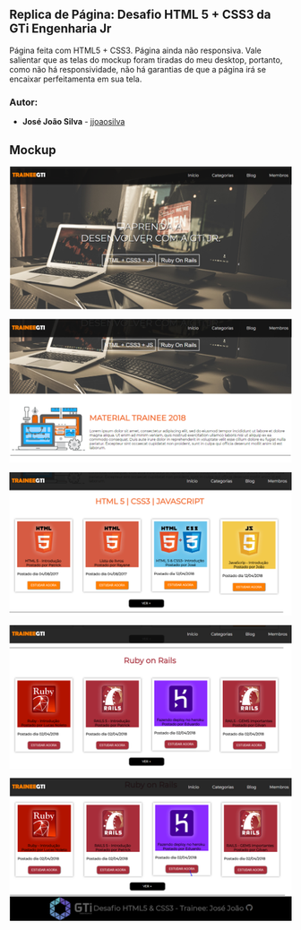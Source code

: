 ## Replica de Página: Desafio HTML 5 + CSS3 da GTi Engenharia Jr

Página feita com HTML5 + CSS3.
Página ainda não responsiva.
Vale salientar que as telas do mockup foram tiradas do meu desktop, portanto, como não há responsividade,
não há garantias de que a página irá se encaixar perfeitamenta em sua tela.

### Autor:

* **José João Silva** - [jjoaosilva](https://github.com/jjoaosilva/)

## Mockup


![alt text](https://github.com/jjoaosilva/desafio-html-josejoao/blob/master/mockup/inicio.PNG?raw=true)


![alt text](https://github.com/jjoaosilva/desafio-html-josejoao/blob/master/mockup/material.PNG?raw=true)


![alt text](https://github.com/jjoaosilva/desafio-html-josejoao/blob/master/mockup/html_css.PNG?raw=true)


![alt text](https://github.com/jjoaosilva/desafio-html-josejoao/blob/master/mockup/ruby.PNG?raw=true)


![alt text](https://github.com/jjoaosilva/desafio-html-josejoao/blob/master/mockup/rodape.PNG?raw=true)




